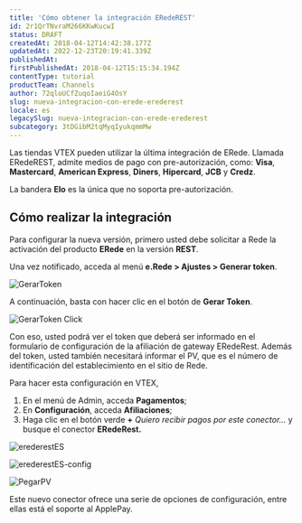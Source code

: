 ```yaml
---
title: 'Cómo obtener la integración ERedeREST'
id: 2r1QrTNvraM266KKwKucwI
status: DRAFT
createdAt: 2018-04-12T14:42:38.177Z
updatedAt: 2022-12-23T20:19:41.339Z
publishedAt: 
firstPublishedAt: 2018-04-12T15:15:34.194Z
contentType: tutorial
productTeam: Channels
author: 72qloUCfZuqoIaeiG4OsY
slug: nueva-integracion-con-erede-erederest
locale: es
legacySlug: nueva-integracion-con-erede-erederest
subcategory: 3tDGibM2tqMyqIyukqmmMw
---
```


Las tiendas VTEX pueden utilizar la última integración de ERede. Llamada ERedeREST, admite medios de pago con pre-autorización, como: __Visa__, __Mastercard__, __American Express__, __Diners__, __Hipercard__, __JCB__ y __Credz__.

La bandera __Elo__ es la única que no soporta pre-autorización.

## Cómo realizar la integración

Para configurar la nueva versión, primero usted debe solicitar a Rede la activación del producto __ERede__ en la versión __REST__.

Una vez notificado, acceda al menú __e.Rede > Ajustes > Generar token__.

![GerarToken](//images.ctfassets.net/alneenqid6w5/2W5UP5c9EIwe4Ayaa8kk0k/835f7771328d57ae7ed764fbcbf340aa/GerarToken.png)

A continuación, basta con hacer clic en el botón de __Gerar Token__.

![GerarToken Click](//images.ctfassets.net/alneenqid6w5/36eVS4dU3CMa0qqiuaaICg/5e2e2f8e9bba46837ad973914c40d222/GerarToken_Click.png)

Con eso, usted podrá ver el token que deberá ser informado en el formulario de configuración de la afiliación de gateway ERedeRest. Además del token, usted también necesitará informar el PV, que es el número de identificación del establecimiento en el sitio de Rede.

Para hacer esta configuración en VTEX, 

1. En el menú de Admin, acceda __Pagamentos__;
2. En __Configuración__, acceda __Afiliaciones__;
3. Haga clic en el botón verde __+__ _Quiero recibir pagos por este conector..._ y busque el conector __ERedeRest.__

![erederestES](//images.ctfassets.net/alneenqid6w5/33o1Nwlo0geAy2yIUkUuG4/92c3a9d28f7bc35ca9f5652dc2679fe9/erederestES.jpg) 

![erederestES-config](//images.ctfassets.net/alneenqid6w5/tTuJ0rmx44aggkAssQSsi/63f9539d9db6bdf6bb73276be63c5fa8/erederestES-config.jpg)

![PegarPV](//images.ctfassets.net/alneenqid6w5/5YuBm2nzkQ8oeqmGKGwUOy/fbadf9ac541985fce57139e764a4d0ed/PegarPV.png)

Este nuevo conector ofrece una serie de opciones de configuración, entre ellas está el soporte al ApplePay.

